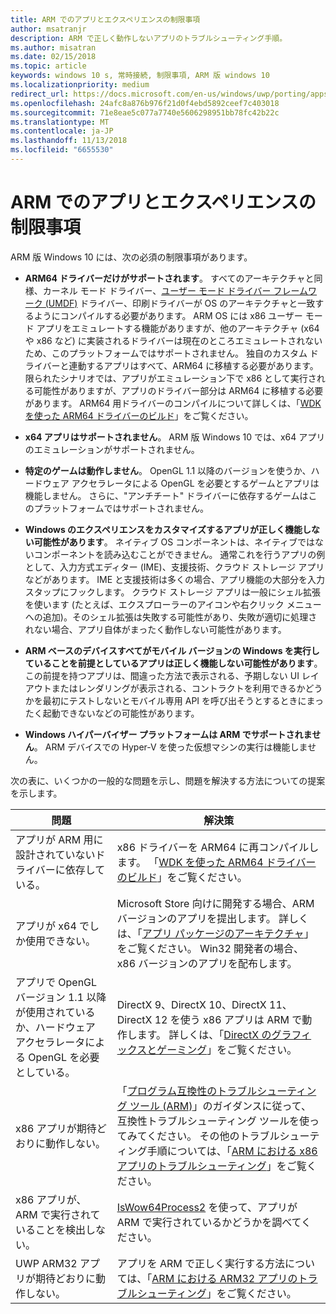 ```yaml
---
title: ARM でのアプリとエクスペリエンスの制限事項
author: msatranjr
description: ARM で正しく動作しないアプリのトラブルシューティング手順。
ms.author: misatran
ms.date: 02/15/2018
ms.topic: article
keywords: windows 10 s, 常時接続, 制限事項, ARM 版 windows 10
ms.localizationpriority: medium
redirect_url: https://docs.microsoft.com/en-us/windows/uwp/porting/apps-on-arm-troubleshooting-x86
ms.openlocfilehash: 24afc8a876b976f21d0f4ebd5892ceef7c403018
ms.sourcegitcommit: 71e8eae5c077a7740e5606298951bb78fc42b22c
ms.translationtype: MT
ms.contentlocale: ja-JP
ms.lasthandoff: 11/13/2018
ms.locfileid: "6655530"
---
```

# <a name="limitations-of-apps-and-experiences-on-arm"></a>ARM でのアプリとエクスペリエンスの制限事項
ARM 版 Windows 10 には、次の必須の制限事項があります。

- **ARM64 ドライバーだけがサポートされます**。 すべてのアーキテクチャと同様、カーネル モード ドライバー、[ユーザー モード ドライバー フレームワーク (UMDF)](https://docs.microsoft.com/en-us/windows-hardware/drivers/wdf/overview-of-the-umdf) ドライバー、印刷ドライバーが OS のアーキテクチャと一致するようにコンパイルする必要があります。 ARM OS には x86 ユーザー モード アプリをエミュレートする機能がありますが、他のアーキテクチャ (x64 や x86 など) に実装されるドライバーは現在のところエミュレートされないため、このプラットフォームではサポートされません。 独自のカスタム ドライバーと連動するアプリはすべて、ARM64 に移植する必要があります。 限られたシナリオでは、アプリがエミュレーション下で x86 として実行される可能性がありますが、アプリのドライバー部分は ARM64 に移植する必要があります。 ARM64 用ドライバーのコンパイルについて詳しくは、「[WDK を使った ARM64 ドライバーのビルド](https://review.docs.microsoft.com/en-us/windows-hardware/drivers/develop/building-arm64-drivers?branch=rs4-arm64)」をご覧ください。

- **x64 アプリはサポートされません**。 ARM 版 Windows 10 では、x64 アプリのエミュレーションがサポートされません。

- **特定のゲームは動作しません**。 OpenGL 1.1 以降のバージョンを使うか、ハードウェア アクセラレータによる OpenGL を必要とするゲームとアプリは機能しません。 さらに、"アンチチート" ドライバーに依存するゲームはこのプラットフォームではサポートされません。

- **Windows のエクスペリエンスをカスタマイズするアプリが正しく機能しない可能性があります**。 ネイティブ OS コンポーネントは、ネイティブではないコンポーネントを読み込むことができません。 通常これを行うアプリの例として、入力方式エディター (IME)、支援技術、クラウド ストレージ アプリなどがあります。 IME と支援技術は多くの場合、アプリ機能の大部分を入力スタップにフックします。 クラウド ストレージ アプリは一般にシェル拡張を使います (たとえば、エクスプローラーのアイコンや右クリック メニューへの追加)。そのシェル拡張は失敗する可能性があり、失敗が適切に処理されない場合、アプリ自体がまったく動作しない可能性があります。

- **ARM ベースのデバイスすべてがモバイル バージョンの Windows を実行していることを前提としているアプリは正しく機能しない可能性があります**。 この前提を持つアプリは、間違った方法で表示される、予期しない UI レイアウトまたはレンダリングが表示される、コントラクトを利用できるかどうかを最初にテストしないとモバイル専用 API を呼び出そうとするときにまったく起動できないなどの可能性があります。

- **Windows ハイパーバイザー プラットフォームは ARM でサポートされません**。 ARM デバイスでの Hyper-V を使った仮想マシンの実行は機能しません。

次の表に、いくつかの一般的な問題を示し、問題を解決する方法についての提案を示します。

|問題|解決策|
|-----|--------|
| アプリが ARM 用に設計されていないドライバーに依存している。 | x86 ドライバーを ARM64 に再コンパイルします。 「[WDK を使った ARM64 ドライバーのビルド](https://docs.microsoft.com/en-us/windows-hardware/drivers/develop/building-arm64-drivers)」をご覧ください。 |
| アプリが x64 でしか使用できない。 | Microsoft Store 向けに開発する場合、ARM バージョンのアプリを提出します。 詳しくは、「[アプリ パッケージのアーキテクチャ](../packaging/device-architecture.md)」をご覧ください。 Win32 開発者の場合、x86 バージョンのアプリを配布します。 |
| アプリで OpenGL バージョン 1.1 以降が使用されているか、ハードウェア アクセラレータによる OpenGL を必要としている。 | DirectX 9、DirectX 10、DirectX 11、DirectX 12 を使う x86 アプリは ARM で動作します。 詳しくは、「[DirectX のグラフィックスとゲーミング](https://msdn.microsoft.com/en-us/library/windows/desktop/ee663274(v=vs.85).aspx)」をご覧ください。 |
| x86 アプリが期待どおりに動作しない。 | 「[プログラム互換性のトラブルシューティング ツール (ARM)](apps-on-arm-program-compat-troubleshooter.md)」のガイダンスに従って、互換性トラブルシューティング ツールを使ってみてください。 その他のトラブルシューティング手順については、「[ARM における x86 アプリのトラブルシューティング](apps-on-arm-troubleshooting-x86.md)」をご覧ください。 |
| x86 アプリが、ARM で実行されていることを検出しない。 | [IsWow64Process2](https://msdn.microsoft.com/en-us/library/windows/desktop/mt804318(v=vs.85).aspx) を使って、アプリが ARM で実行されているかどうかを調べてください。 |
| UWP ARM32 アプリが期待どおりに動作しない。 | アプリを ARM で正しく実行する方法については、「[ARM における ARM32 アプリのトラブルシューティング](apps-on-arm-troubleshooting-arm32.md)」をご覧ください。 |
